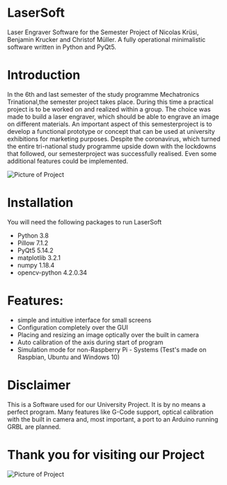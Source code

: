 LaserSoft
====

Laser Engraver Software for the Semester Project of Nicolas Krüsi, Benjamin Krucker and Christof Müller.
A fully operational minimalistic software written in Python and PyQt5.  

# Introduction
In the 6th and last semester of the study programme Mechatronics Trinational,the semester project takes place. During this time a practical project is to be worked on and realized within a group. The choice was made to build a laser engraver, which should be able to engrave an image on different materials. An important aspect of this semesterproject  is  to  develop  a  functional  prototype  or  concept  that  can  be  used  at  university exhibitions for marketing purposes. Despite the coronavirus, which turned the entire tri-national study programme upside down with the lockdowns that followed, our semesterproject was successfully realised. Even some additional features could be implemented.

![Picture of Project](https://github.com/atorha/LaserSoft/blob/master/images/help/Semesterarbeit-59.jpg)

# Installation
You will need the following packages to run LaserSoft
- Python 3.8
- Pillow	    7.1.2
- PyQt5	        5.14.2
- matplotlib    3.2.1
- numpy	        1.18.4
- opencv-python	4.2.0.34

# Features:
- simple and intuitive interface for small screens
- Configuration completely over the GUI
- Placing and resizing an image optically over the built in camera
- Auto calibration of the axis during start of program
 - Simulation mode for non-Raspberry Pi - Systems (Test's made on Raspbian, Ubuntu and Windows 10)

# Disclaimer
This is a Software used for our University Project. It is by no means a perfect program. Many features like G-Code support, optical calibration with the built in camera and, most important, a port to an Arduino running GRBL are planned. 

# Thank you for visiting our Project
![Picture of Project](https://github.com/atorha/LaserSoft/blob/master/images/help/readMeAbout.jpg)
